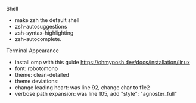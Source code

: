 Shell
- make zsh the default shell
- zsh-autosuggestions 
- zsh-syntax-highlighting 
- zsh-autocomplete.

Terminal Appearance
- install omp with this guide https://ohmyposh.dev/docs/installation/linux
- font: robotomono
- theme: clean-detailed
- theme deviations:
- change leading heart: was line 92, change char to f1e2
- verbose path expansion: was line 105, add "style": "agnoster_full"

